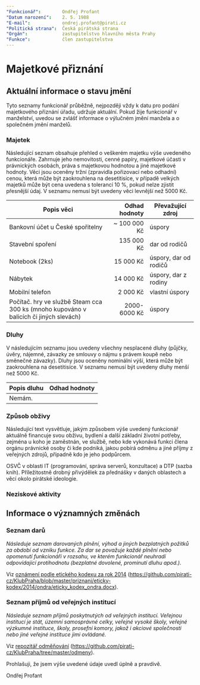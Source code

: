 ```yaml
---
"Funkcionář":        Ondřej Profant
"Datum narození":    2. 5. 1988
"E-mail":            ondrej.profant@pirati.cz
"Politická strana":  Česká pirátská strana
"Orgán":             zastupitelstvo hlavního města Prahy
"Funkce":            člen zastupitelstva
---
```


Majetkové přiznání
==================

Aktuální informace o stavu jmění
----------------------------------

Tyto seznamy funkcionář průběžně, nejpozději vždy k datu pro podání majetkového přiznání úřadu, udržuje aktuální. Pokud žije funkcionář v manželství, uvedou se zvlášť informace o výlučném jmění manžela a o společném jmění manželů. 

### Majetek

Následující seznam obsahuje přehled o veškerém majetku výše uvedeného funkcionáře. Zahrnuje jeho nemovitosti, cenné papíry, majetkové účasti v právnických osobách, práva s majetkovou hodnotou a jiné majetkové hodnoty. Věci jsou oceněny tržní (zpravidla pořizovací nebo odhadní) cenou, která může být zaokrouhlena na desetitisíce, v případě velkých majetků může být cena uvedena s tolerancí 10 %, pokud nelze zjistit přesnější údaj. V seznamu nemusí být uvedeny věci levnější než 5000 Kč.

| Popis věci            | Odhad hodnoty |  Převažující zdroj                  |
| --------------------- | ------------: |  ---------------------- |
| Bankovní účet u České spořitelny | ~ 100 000 Kč | úspory |
| Stavební spoření      | 135 000 Kč | dar od rodičů |
| Notebook (2ks)        |  15 000 Kč | úspory, dar od rodičů |
| Nábytek               |  14 000 Kč | úspory, dar z rodiny |
| Mobilní telefon       |   2 000 Kč | vlastní úspory |
| Počítač. hry ve službě Steam cca 300 ks (mnoho kupováno v balicích či jiných slevách)| 2000-6000 Kč | úspory |

### Dluhy

V následujícím seznamu jsou uvedeny všechny nesplacené dluhy (půjčky, úvěry, nájemné, závazky ze smlouvy o nájmu s právem koupě nebo směnečné závazky). Dluhy jsou oceněny nominální výší, která může být zaokrouhlena na desetitisíce. V seznamu nemusí být uvedeny dluhy menší než 5000 Kč.

| Popis dluhu           | Odhad hodnoty |
| --------------------- | ------------: |
| Nemám. |  |  |


### Způsob obživy

Následující text vysvětluje, jakým způsobem výše uvedený funkcionář aktuálně financuje svou obživu, bydlení a další základní životní potřeby, zejména u koho je zaměstnán, ve službě, nebo kde vykonává funkci člena orgánu právnické osoby či kde podniká, jakou pobírá odměnu a jiné příjmy z veřejných zdrojů, případně kdo je jeho podpůrcem.

OSVČ v oblasti IT (programování, správa serverů, konzultace) a DTP (sazba knih). Příležitostně drobný přivýdělek za přednášky v daných oblastech a věcí okolo pirátské ideologie.

### Neziskové aktivity


Informace o významných změnách
----------------------------------

### Seznam darů

*Následuje seznam darovaných plnění, výhod a jiných bezplatných požitků za období od vzniku funkce. Za dar se považuje každé plnění nebo opomenutí funkcionáři v rozsahu, ve kterém funkcionář neuhradí odpovídající protihodnotu (bezplatné dovolené, prominutí dluhu apod.).*

Viz [oznámení podle etického kodexu za rok 2014](https://github.com/pirati-cz/KlubPraha/blob/master/priznani/eticky-kodex/2014/ondra/eticky_kodex_ondra.docx) (https://github.com/pirati-cz/KlubPraha/blob/master/priznani/eticky-kodex/2014/ondra/eticky_kodex_ondra.docx).


### Seznam příjmů od veřejných institucí

*Následuje seznam příjmů poskytnutých od veřejných institucí. Veřejnou institucí je stát, územní samosprávné celky, veřejné vysoké školy, veřejné výzkumné instituce, školy, prosefní komory, jakož i akciové společnosti nebo jiné veřejné instituce jimi ovládané.*

Viz [repozitář odměňování](https://github.com/pirati-cz/KlubPraha/tree/master/odmeny) (https://github.com/pirati-cz/KlubPraha/tree/master/odmeny). 


Prohlašuji, že jsem výše uvedené údaje uvedl úplně a pravdivě. 

Ondřej Profant

